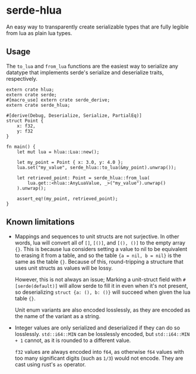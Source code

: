 # serde-hlua

An easy way to transparently create serializable types that are fully legible
from lua as plain lua types.

Usage
---

The `to_lua` and `from_lua` functions are the easiest way to serialize any
datatype that implements serde's serialize and deserialize traits,
respectively.

    extern crate hlua;
    extern crate serde;
    #[macro_use] extern crate serde_derive;
    extern crate serde_hlua;
    
    #[derive(Debug, Deserialize, Serialize, PartialEq)]
    struct Point {
        x: f32,
        y: f32
    }
    
    fn main() {
        let mut lua = hlua::Lua::new();
        
        let my_point = Point { x: 3.0, y: 4.0 };
        lua.set("my_value", serde_hlua::to_lua(&my_point).unwrap());
        
        let retrieved_point: Point = serde_hlua::from_lua(
            lua.get::<hlua::AnyLuaValue, _>("my_value").unwrap()
        ).unwrap();
        
        assert_eq!(my_point, retrieved_point);
    }

Known limitations
---

 * Mappings and sequences to unit structs are not surjective. In other
   words, lua will convert all of `[]`, `[()]`, and `[(), ()]` to the
   empty array `{}`. This is because lua considers setting a value to
   nil to be equivalent to erasing it from a table, and so the table
   `{a = nil, b = nil}` is the same as the table `{}`. Because of this,
   round-tripping a structure that uses unit structs as values will be
   lossy.

   However, this is not always an issue; Marking a unit-struct field
   with `#[serde(default)]` will allow serde to fill it in even when
   it's not present, so deserializing `struct {a: (), b: ()}` will
   succeed when given the lua table `{}`.

   Unit enum variants are also encoded losslessly, as they are encoded
   as the name of the variant as a string.

 * Integer values are only serialized and deserialized if they can do
   so losslessly. `std::i64::MIN` can be losslessly encoded, but
   `std::i64::MIN + 1` cannot, as it is rounded to a different value.

   `f32` values are always encoded into `f64`, as otherwise `f64`
   values with too many significant digits (such as `1/3`) would not
   encode. They are cast using rust's `as` operator.
